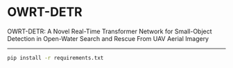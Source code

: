 # **OWRT-DETR**

OWRT-DETR: A Novel Real-Time Transformer Network for Small-Object Detection in Open-Water Search and Rescue From UAV Aerial Imagery  

---

```bash
pip install -r requirements.txt
